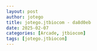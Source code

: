 ```yaml
---
layout: post
author: jotego
title: jotego.jtbiocom - da8d0eb
date: 2025-02-07
categories: [Arcade, jtbiocom]
tags: [jotego.jtbiocom]
---
```


